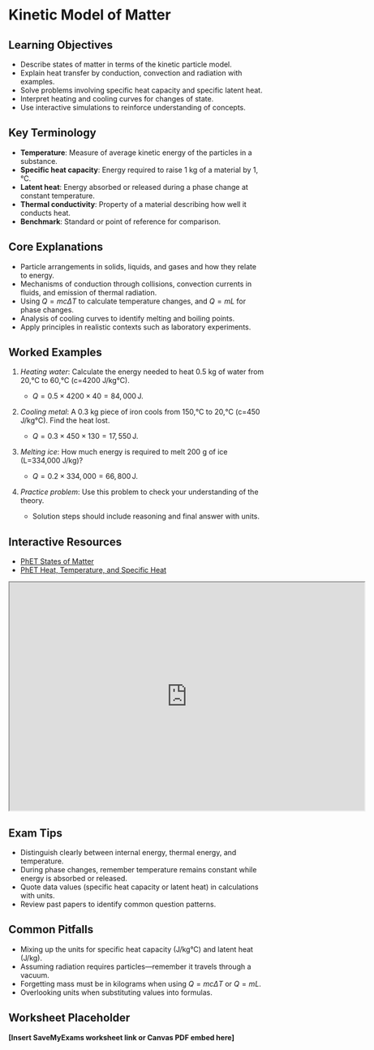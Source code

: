 # Kinetic Model of Matter

## Learning Objectives
- Describe states of matter in terms of the kinetic particle model.
- Explain heat transfer by conduction, convection and radiation with examples.
- Solve problems involving specific heat capacity and specific latent heat.
- Interpret heating and cooling curves for changes of state.
- Use interactive simulations to reinforce understanding of concepts.

## Key Terminology
- **Temperature**: Measure of average kinetic energy of the particles in a substance.
- **Specific heat capacity**: Energy required to raise 1 kg of a material by 1\,°C.
- **Latent heat**: Energy absorbed or released during a phase change at constant temperature.
- **Thermal conductivity**: Property of a material describing how well it conducts heat.
- **Benchmark**: Standard or point of reference for comparison.

## Core Explanations
- Particle arrangements in solids, liquids, and gases and how they relate to energy.
- Mechanisms of conduction through collisions, convection currents in fluids, and emission of thermal radiation.
- Using $Q=mc\Delta T$ to calculate temperature changes, and $Q=mL$ for phase changes.
- Analysis of cooling curves to identify melting and boiling points.
- Apply principles in realistic contexts such as laboratory experiments.

## Worked Examples
1. *Heating water*: Calculate the energy needed to heat 0.5 kg of water from 20\,°C to 60\,°C (c=4200 J/kg°C).
   - $Q=0.5\times4200\times40=84,000\,\text{J}$.
2. *Cooling metal*: A 0.3 kg piece of iron cools from 150\,°C to 20\,°C (c=450 J/kg°C). Find the heat lost.
   - $Q=0.3\times450\times130=17,550\,\text{J}$.
3. *Melting ice*: How much energy is required to melt 200 g of ice (L=334,000 J/kg)?
   - $Q=0.2\times334,000=66,800\,\text{J}$.

4. *Practice problem*: Use this problem to check your understanding of the theory.
   - Solution steps should include reasoning and final answer with units.
## Interactive Resources
- [PhET States of Matter](https://phet.colorado.edu/en/simulation/states-of-matter)
- [PhET Heat, Temperature, and Specific Heat](https://phet.colorado.edu/en/simulation/specific-heat)
<iframe src="https://phet.colorado.edu/sims/html/specific-heat/latest/specific-heat_en.html" width="700" height="450" title="Interactive simulation" loading="lazy"></iframe>

## Exam Tips
- Distinguish clearly between internal energy, thermal energy, and temperature.
- During phase changes, remember temperature remains constant while energy is absorbed or released.
- Quote data values (specific heat capacity or latent heat) in calculations with units.
- Review past papers to identify common question patterns.

## Common Pitfalls
- Mixing up the units for specific heat capacity (J/kg°C) and latent heat (J/kg).
- Assuming radiation requires particles—remember it travels through a vacuum.
- Forgetting mass must be in kilograms when using $Q=mc\Delta T$ or $Q=mL$.
- Overlooking units when substituting values into formulas.

## Worksheet Placeholder
**[Insert SaveMyExams worksheet link or Canvas PDF embed here]**

